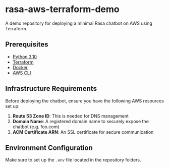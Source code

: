 # rasa-aws-terraform-demo
A demo repository for deploying a minimal Rasa chatbot on AWS using Terraform.

## Prerequisites
- [Python 3.10](https://www.python.org/downloads/release/python-3100/)
- [Terraform](https://developer.hashicorp.com/terraform/install)
- [Docker](https://docs.docker.com/engine/install/)
- [AWS CLI](https://aws.amazon.com/cli/)

## Infrastructure Requirements
Before deploying the chatbot, ensure you have the following AWS resources set up:

1. **Route 53 Zone ID**: This is needed for DNS management
2. **Domain Name**: A registered domain name to securely expose the chatbot (e.g. foo.com)
3. **ACM Certificate ARN**: An SSL certificate for secure communication

## Environment Configuration
Make sure to set up the `.env` file located in the repository folders.